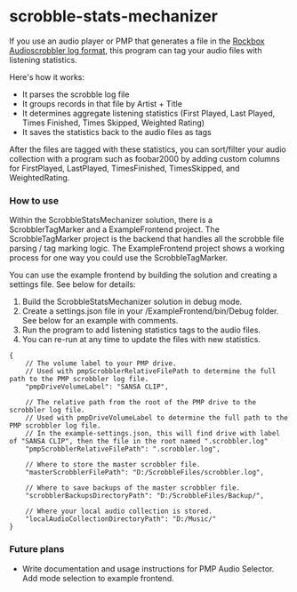 # scrobble-stats-mechanizer

If you use an audio player or PMP that generates a file in the [Rockbox Audioscrobbler log format](http://www.rockbox.org/wiki/LastFMLog), this program can tag your audio files with listening statistics.

Here's how it works:
* It parses the scrobble log file
* It groups records in that file by Artist + Title
* It determines aggregate listening statistics (First Played, Last Played, Times Finished, Times Skipped, Weighted Rating)
* It saves the statistics back to the audio files as tags

After the files are tagged with these statistics, you can sort/filter your audio collection with a program such as foobar2000 by adding custom columns for FirstPlayed, LastPlayed, TimesFinished, TimesSkipped, and WeightedRating. 

### How to use
Within the ScrobbleStatsMechanizer solution, there is a ScrobblerTagMarker and a ExampleFrontend project. The ScrobbleTagMarker project is the backend that handles all the scrobble file parsing / tag marking logic. The ExampleFrontend project shows a working process for one way you could use the ScrobbleTagMarker. 

You can use the example frontend by building the solution and creating a settings file. See below for details:

1. Build the ScrobbleStatsMechanizer solution in debug mode. 
2. Create a settings.json file in your /ExampleFrontend/bin/Debug folder. See below for an example with comments.
3. Run the program to add listening statistics tags to the audio files.
4. You can re-run at any time to update the files with new statistics.
```
{
	// The volume label to your PMP drive.
	// Used with pmpScrobblerRelativeFilePath to determine the full path to the PMP scrobbler log file.
	"pmpDriveVolumeLabel": "SANSA CLIP",

	// The relative path from the root of the PMP drive to the scrobbler log file.
	// Used with pmpDriveVolumeLabel to determine the full path to the PMP scrobbler log file.
	// In the example-settings.json, this will find drive with label of "SANSA CLIP", then the file in the root named ".scrobbler.log"
	"pmpScrobblerRelativeFilePath": ".scrobbler.log",
	
	// Where to store the master scrobbler file.
	"masterScrobblerFilePath": "D:/ScrobbleFiles/scrobbler.log",

	// Where to save backups of the master scrobbler file.
	"scrobblerBackupsDirectoryPath": "D:/ScrobbleFiles/Backup/",

	// Where your local audio collection is stored.
	"localAudioCollectionDirectoryPath": "D:/Music/"
}
```


### Future plans
* Write documentation and usage instructions for PMP Audio Selector. Add mode selection to example frontend.

